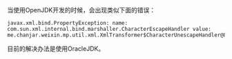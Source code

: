 当使用OpenJDK开发的时候，会出现类似下面的错误：

```
javax.xml.bind.PropertyException: name: com.sun.xml.internal.bind.marshaller.CharacterEscapeHandler value: me.chanjar.weixin.mp.util.xml.XmlTransformer$CharacterUnescapeHandler@82a9728
```

目前的解决办法是使用OracleJDK。